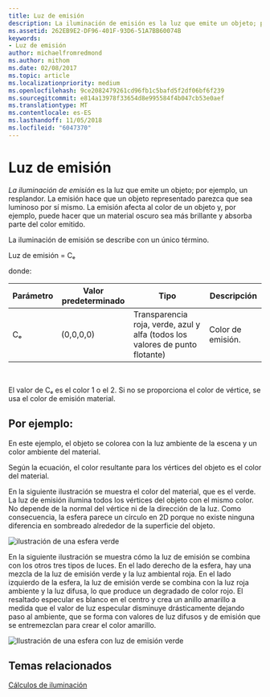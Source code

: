 ```yaml
---
title: Luz de emisión
description: La iluminación de emisión es la luz que emite un objeto; por ejemplo, un resplandor.
ms.assetid: 262EB9E2-DF96-401F-93D6-51A7BB60074B
keywords:
- Luz de emisión
author: michaelfromredmond
ms.author: mithom
ms.date: 02/08/2017
ms.topic: article
ms.localizationpriority: medium
ms.openlocfilehash: 9ce2082479261cd96fb1c5bafd5f2df06bf6f239
ms.sourcegitcommit: e814a13978f33654d8e995584f4b047cb53e0aef
ms.translationtype: MT
ms.contentlocale: es-ES
ms.lasthandoff: 11/05/2018
ms.locfileid: "6047370"
---
```

# <a name="emissive-lighting"></a>Luz de emisión


*La iluminación de emisión* es la luz que emite un objeto; por ejemplo, un resplandor. La emisión hace que un objeto representado parezca que sea luminoso por sí mismo. La emisión afecta al color de un objeto y, por ejemplo, puede hacer que un material oscuro sea más brillante y absorba parte del color emitido.

La iluminación de emisión se describe con un único término.

Luz de emisión = Cₑ

donde:

| Parámetro | Valor predeterminado | Tipo                                                                 | Descripción     |
|-----------|---------------|----------------------------------------------------------------------|-----------------|
| Cₑ        | (0,0,0,0)     | Transparencia roja, verde, azul y alfa (todos los valores de punto flotante) | Color de emisión. |

 

El valor de Cₑ es el color 1 o el 2. Si no se proporciona el color de vértice, se usa el color de emisión material.

## <a name="span-idexamplespanspan-idexamplespanspan-idexamplespanexample"></a><span id="Example"></span><span id="example"></span><span id="EXAMPLE"></span>Por ejemplo:


En este ejemplo, el objeto se colorea con la luz ambiente de la escena y un color ambiente del material.

Según la ecuación, el color resultante para los vértices del objeto es el color del material.

En la siguiente ilustración se muestra el color del material, que es el verde. La luz de emisión ilumina todos los vértices del objeto con el mismo color. No depende de la normal del vértice ni de la dirección de la luz. Como consecuencia, la esfera parece un círculo en 2D porque no existe ninguna diferencia en sombreado alrededor de la superficie del objeto.

![ilustración de una esfera verde](images/lighte.jpg)

En la siguiente ilustración se muestra cómo la luz de emisión se combina con los otros tres tipos de luces. En el lado derecho de la esfera, hay una mezcla de la luz de emisión verde y la luz ambiental roja. En el lado izquierdo de la esfera, la luz de emisión verde se combina con la luz roja ambiente y la luz difusa, lo que produce un degradado de color rojo. El resaltado especular es blanco en el centro y crea un anillo amarillo a medida que el valor de luz especular disminuye drásticamente dejando paso al ambiente, que se forma con valores de luz difusos y de emisión que se entremezclan para crear el color amarillo.

![Ilustración de una esfera con luz de emisión verde](images/lightadse.jpg)

## <a name="span-idrelated-topicsspanrelated-topics"></a><span id="related-topics"></span>Temas relacionados


[Cálculos de iluminación](mathematics-of-lighting.md)

 

 




